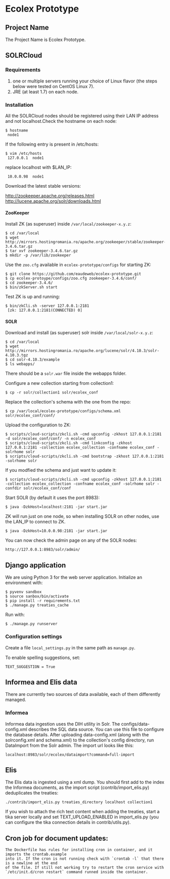 Ecolex Prototype
================

## Project Name

The Project Name is Ecolex Prototype.

## SOLRCloud

### Requirements

1. one or multiple servers running your choice of Linux flavor (the steps below were tested on CentOS Linux 7).
2. JRE (at least 1.7) on each node.

### Installation

All the SOLRCloud nodes should be registered using their LAN IP address and not
localhost.Check the hostname on each node:

	$ hostname
	 node1

If the following entry is present in /etc/hosts:

	$ vim /etc/hosts
	 127.0.0.1	node1

replace localhost with $LAN_IP:

	 10.0.0.98	node1

Download the latest stable versions:

http://zookeeper.apache.org/releases.html
http://lucene.apache.org/solr/downloads.html


#### ZooKeeper

Install ZK (as superuser) inside `/var/local/zookeeper-x.y.z`:

	$ cd /var/local
	$ wget http://mirrors.hostingromania.ro/apache.org/zookeeper/stable/zookeeper-3.4.6.tar.gz
	$ tar xvf zookeeper-3.4.6.tar.gz
	$ mkdir -p /var/lib/zookeeper

Use the `zoo.cfg` available in `ecolex-prototype/configs` for starting ZK:

	$ git clone https://github.com/eaudeweb/ecolex-prototype.git
	$ cp ecolex-protoype/configs/zoo.cfg zookeeper-3.4.6/conf/
	$ cd zookeeper-3.4.6/
	$ bin/zkServer.sh start

Test ZK is up and running:

	$ bin/zkCli.sh -server 127.0.0.1:2181
	 [zk: 127.0.0.1:2181(CONNECTED) 0]


#### SOLR

Download and install (as superuser) solr inside `/var/local/solr-x.y.z`:

	$ cd /var/local
	$ wget http://mirrors.hostingromania.ro/apache.org/lucene/solr/4.10.3/solr-4.10.3.tgz
	$ cd solr-4.10.3/example
	$ ls webapps/

There should be a `solr.war` file inside the webapps folder.

Configure a new collection starting from collection1:

	$ cp -r solr/collection1 solr/ecolex_conf

Replace the collection's schema with the one from the repo:

	$ cp /var/local/ecolex-prototype/configs/schema.xml solr/ecolex_conf/conf/

Upload the configuration to ZK:

	$ scripts/cloud-scripts/zkcli.sh -cmd upconfig -zkhost 127.0.0.1:2181 -d solr/ecolex_conf/conf/ -n ecolex_conf
	$ scripts/cloud-scripts/zkcli.sh -cmd linkconfig -zkhost 127.0.0.1:2181 -collection ecolex_collection -confname ecolex_conf -solrhome solr
	$ scripts/cloud-scripts/zkcli.sh -cmd bootstrap -zkhost 127.0.0.1:2181 -solrhome solr

If you modfied the schema and just want to update it:

	$ scripts/cloud-scripts/zkcli.sh -cmd upconfig -zkhost 127.0.0.1:2181 -collection ecolex_collection -confname ecolex_conf -solrhome solr -confdir solr/ecolex_conf/conf

Start SOLR (by default it uses the port 8983):

	$ java -DzkHost=localhost:2181 -jar start.jar

ZK will run just on one node, so when installing SOLR on other nodes, use the LAN_IP to connect to ZK.

	$ java -DzkHost=10.0.0.98:2181 -jar start.jar

You can now check the admin page on any of the SOLR nodes:

	http://127.0.0.1:8983/solr/admin/


## Django application

We are using Python 3 for the web server application. Initialize an environment with:

    $ pyvenv sandbox
    $ source sanbox/bin/activate
    $ pip install -r requirements.txt
    $ ./manage.py treaties_cache

Run with:

    $ ./manage.py runserver

### Configuration settings

Create a file `local_settings.py` in the same path as `manage.py`.

To enable spelling suggestions, set:

    TEXT_SUGGESTION = True


## Informea and Elis data

There are currently two sources of data available, each of them differently managed.

### Informea

Informea data ingestion uses the DIH utility in Solr. The configs/data-config.xml describes the SQL data source. You can use this file to configure the database details. After uploading data-config.xml (along with the solrconfig.xml and schema.xml) to the collection's config directory, run DataImport from the Solr admin. The import url looks like this:

	localhost:8983/solr/ecolex/dataimport?command=full-import

## Elis

The Elis data is ingested using a xml dump. You should first add to the index the Informea documents, as the import script (contrib/import_elis.py) deduplicates the treaties:

	./contrib/import_elis.py treaties_directory localhost collection1

If you wish to attach the rich text content when adding the treaties, start a tika server locally and set TEXT_UPLOAD_ENABLED in import_elis.py (you can configure the tika connection details in contrib/utils.py).

## Cron job for document updates:
	The Dockerfile has rules for installing cron in container, and it imports the crontab.example
	into it. If the cron is not running check with `crontab -l` that there is a newline at the end
	of the file. If still not working try to restart the cron service with `/etc/init.d/cron restart` command runned inside the container.

